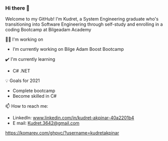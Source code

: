 ### Hi there 👋


Welcome to my GitHub! I'm Kudret, a System Engineering graduate who's transitioning into Software Engineering through self-study and enrolling in a coding Bootcamp at Bilgeadam Academy

👩‍💻 I'm working on

- I’m currently working on Bilge Adam Boost Bootcamp

✔️ I'm currently learning

-  C# .NET

 💡 Goals for 2021
 
 - Complete bootcamp
 - Become skilled in C#
 
 
📫 How to reach me:

- LinkedIn: www.linkedin.com/in/kudret-akpinar-40a2201b4
- E mail: Kudret.3642@gmail.com

https://komarev.com/ghpvc/?username=kudretakpinar

